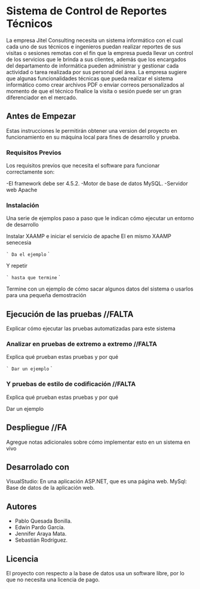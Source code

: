 # Sistema de Control de Reportes Técnicos

La empresa Jitel Consulting necesita un sistema informático con el cual cada uno de sus técnicos e ingenieros puedan realizar 
reportes de sus visitas o sesiones remotas con el fin que la empresa pueda llevar un control de los servicios que le brinda a 
sus clientes, además que los encargados del departamento de informática pueden administrar y gestionar cada actividad o tarea 
realizada por sus personal del área. La empresa sugiere que algunas funcionalidades técnicas que pueda realizar el sistema 
informático como crear archivos PDF o enviar correos personalizados al momento de que el técnico finalice la visita o sesión 
puede ser un gran diferenciador en el mercado.

## Antes de Empezar

Estas instrucciones le permitirán obtener una version del proyecto en funcionamiento en su máquina local para fines de desarrollo y prueba.

### Requisitos Previos 

Los requisitos previos que necesita el software para funcionar correctamente son:

-El framework debe ser 4.5.2.
-Motor de base de datos MySQL.
-Servidor web Apache


### Instalación 

Una serie de ejemplos paso a paso que le indican cómo ejecutar un entorno de desarrollo

Instalar XAAMP e iniciar el servicio de apache
El en mismo XAAMP senecesia

`` `
Da el ejemplo
`` `

Y repetir

`` `
hasta que termine
`` `

Termine con un ejemplo de cómo sacar algunos datos del sistema o usarlos para una pequeña demostración

## Ejecución de las pruebas //FALTA

Explicar cómo ejecutar las pruebas automatizadas para este sistema

### Analizar en pruebas de extremo a extremo //FALTA

Explica qué prueban estas pruebas y por qué

`` `
Dar un ejemplo
`` `

### Y pruebas de estilo de codificación //FALTA

Explica qué prueban estas pruebas y por qué


Dar un ejemplo


## Despliegue //FA

Agregue notas adicionales sobre cómo implementar esto en un sistema en vivo

## Desarrolado con

VisualStudio: En una aplicación ASP.NET, que es una página web.
MySql: Base de datos de la aplicación web.


## Autores

* Pablo Quesada Bonilla.
* Edwin Pardo García.
* Jennifer Araya Mata.
* Sebastián Rodríguez.

## Licencia 

El proyecto con respecto a la base de datos usa un software libre, por lo que no necesita una licencia de pago.


